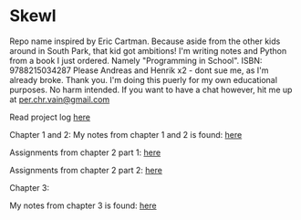 # Skewl
Repo name inspired by Eric Cartman. Because aside from the other kids around in South Park, that kid got ambitions! I'm writing notes and Python from a book I just ordered. Namely "Programming in School". ISBN: 9788215034287
Please Andreas and Henrik x2 - dont sue me, as I'm already broke. Thank you. I'm doing this puerly for my own educational purposes. No harm intended.
If you want to have a chat however, hit me up at per.chr.vain@gmail.com 

Read project log [here](https://github.com/p3k4/Skewl/blob/main/log.md)

Chapter 1 and 2:
My notes from chapter 1 and 2 is found: [here](https://github.com/p3k4/Skewl/blob/main/kap%201-2.py)

Assignments from chapter 2 part 1: [here](https://github.com/p3k4/Skewl/blob/main/kap2_opg.py)

Assignments from chapter 2 part 2: [here](https://github.com/p3k4/Skewl/blob/main/kap2_opg_del_2.py)

Chapter 3:

My notes from chapter 3 is found: [here](https://github.com/p3k4/Skewl/blob/main/kapittel_3_notes.py)
